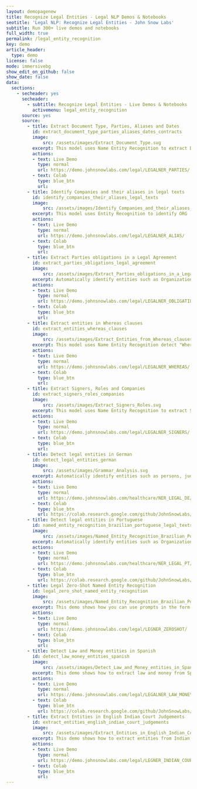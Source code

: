 ```yaml
---
layout: demopagenew
title: Recognize Legal Entities - Legal NLP Demos & Notebooks
seotitle: 'Legal NLP: Recognize Legal Entities - John Snow Labs'
subtitle: Run 300+ live demos and notebooks
full_width: true
permalink: /legal_entity_recognition
key: demo
article_header:
  type: demo
license: false
mode: immersivebg
show_edit_on_github: false
show_date: false
data:
  sections:  
    - secheader: yes
      secheader:
        - subtitle: Recognize Legal Entities - Live Demos & Notebooks
          activemenu: legal_entity_recognition
      source: yes
      source:
        - title: Extract Document Type, Parties, Aliases and Dates 
          id: extract_document_type_parties_aliases_dates_contracts    
          image: 
              src: /assets/images/Extract_Document_Type.svg
          excerpt: This model uses Name Entity Recognition to extract DOC (Document Type), PARTY (An Entity signing a contract), ALIAS (the way a company is named later on in the document) and EFFDATE (Effective Date of the contract).
          actions:
          - text: Live Demo
            type: normal
            url: https://demo.johnsnowlabs.com/legal/LEGALNER_PARTIES/
          - text: Colab
            type: blue_btn
            url: 
        - title: Identify Companies and their aliases in legal texts
          id: identify_companies_their_aliases_legal_texts        
          image: 
              src: /assets/images/Identify_Companies_and_their_aliases_in_legal_texts.svg
          excerpt: This model uses Entity Recognition to identify ORG (Companies), their ALIAS (other names the company uses in the contract/agreement) and company PRODUCTS.
          actions:
          - text: Live Demo
            type: normal
            url: https://demo.johnsnowlabs.com/legal/LEGALNER_ALIAS/
          - text: Colab
            type: blue_btn
            url:
        - title: Extract Parties obligations in a Legal Agreement 
          id: extract_parties_obligations_legal_agreement   
          image: 
              src: /assets/images/Extract_Parties_obligations_in_a_Legal_Agreement.svg
          excerpt: Automatically identify entities such as Organization, Jurisprudence, Legislation, Person, Location, and Time, etc. in (Brazilian) Portuguese legal text. 
          actions:
          - text: Live Demo
            type: normal
            url: https://demo.johnsnowlabs.com/legal/LEGALNER_OBLIGATIONS/
          - text: Colab
            type: blue_btn
            url: 
        - title: Extract entities in Whereas clauses 
          id: extract_entities_whereas_clauses      
          image: 
              src: /assets/images/Extract_Entities_from_Whereas_clauses.svg
          excerpt: This model uses Name Entity Recognition detect "Whereas" clauses and extract, from them, the SUBJECT, the ACTION and the OBJECT.
          actions:
          - text: Live Demo
            type: normal
            url: https://demo.johnsnowlabs.com/legal/LEGALNER_WHEREAS/
          - text: Colab
            type: blue_btn
            url:
        - title: Extract Signers, Roles and Companies  
          id: extract_signers_roles_companies     
          image: 
              src: /assets/images/Extract_Signers_Roles.svg
          excerpt: This model uses Name Entity Recognition to extract SIGNING_PERSON (People signing a document), SIGNING_TITLE (the roles of those people in the company) and PARTY (Organizations).
          actions:
          - text: Live Demo
            type: normal
            url: https://demo.johnsnowlabs.com/legal/LEGALNER_SIGNERS/
          - text: Colab
            type: blue_btn
            url:  
        - title: Detect legal entities in German
          id: detect_legal_entities_german
          image: 
              src: /assets/images/Grammar_Analysis.svg
          excerpt: Automatically identify entities such as persons, judges, lawyers, countries, cities, landscapes, organizations, courts, trademark laws, contracts, etc. in German legal text.
          actions:
          - text: Live Demo
            type: normal
            url: https://demo.johnsnowlabs.com/healthcare/NER_LEGAL_DE/
          - text: Colab
            type: blue_btn
            url: https://colab.research.google.com/github/JohnSnowLabs/spark-nlp-workshop/blob/master/tutorials/streamlit_notebooks/healthcare/NER_LEGAL_DE.ipynb
        - title: Detect legal entities in Portuguese
          id: named_entity_recognition_brazilian_portuguese_legal_texts  
          image: 
              src: /assets/images/Named_Entity_Recognition_Brazilian_Portuguese_Legal_Texts.svg
          excerpt: Automatically identify entities such as Organization, Jurisprudence, Legislation, Person, Location, and Time, etc. in (Brazilian) Portuguese legal text. 
          actions:
          - text: Live Demo
            type: normal
            url: https://demo.johnsnowlabs.com/healthcare/NER_LEGAL_PT/
          - text: Colab
            type: blue_btn
            url: https://colab.research.google.com/github/JohnSnowLabs/spark-nlp-workshop/blob/master/tutorials/streamlit_notebooks/healthcare/NER_LEGAL_PT.ipynb 
        - title: Legal Zero-Shot Named Entity Recognition 
          id: legal_zero_shot_named_entity_recognition  
          image: 
              src: /assets/images/Named_Entity_Recognition_Brazilian_Portuguese_Legal_Texts.svg
          excerpt: This demo shows how you can use prompts in the form of questions, to carry our Named Entity Recognition without any pretrained dataset. You will find a table with the example questions (prompts) used for the different labels on the side menu.
          actions:
          - text: Live Demo
            type: normal
            url: https://demo.johnsnowlabs.com/legal/LEGNER_ZEROSHOT/
          - text: Colab
            type: blue_btn
            url:     
        - title: Detect Law and Money entities in Spanish 
          id: detect_law_money_entities_spanish  
          image: 
              src: /assets/images/Detect_Law_and_Money_entities_in_Spanish.svg
          excerpt: This demo shows how to extract law and money from Spanish legal texts.
          actions:
          - text: Live Demo
            type: normal
            url: https://demo.johnsnowlabs.com/legal/LEGALNER_LAW_MONEY/
          - text: Colab
            type: blue_btn
            url: https://colab.research.google.com/github/JohnSnowLabs/spark-nlp-workshop/blob/master/tutorials/Certification_Trainings/Legal/4.NER_and_ZeroShot.ipynb
        - title: Extract Entities in English Indian Court Judgements 
          id: extract_entities_english_indian_court_judgements   
          image: 
              src: /assets/images/Extract_Entities_in_English_Indian_Court_Judgements.svg
          excerpt: This demo shows how to extract entities from Indian Court Preamble and Judgement documents LAWYER, JUDGE, COURT, WITNESS, RESPONDENT, PETITIONER etc.
          actions:
          - text: Live Demo
            type: normal
            url: https://demo.johnsnowlabs.com/legal/LEGNER_INDIAN_COURT/
          - text: Colab
            type: blue_btn
            url: 
---
```


